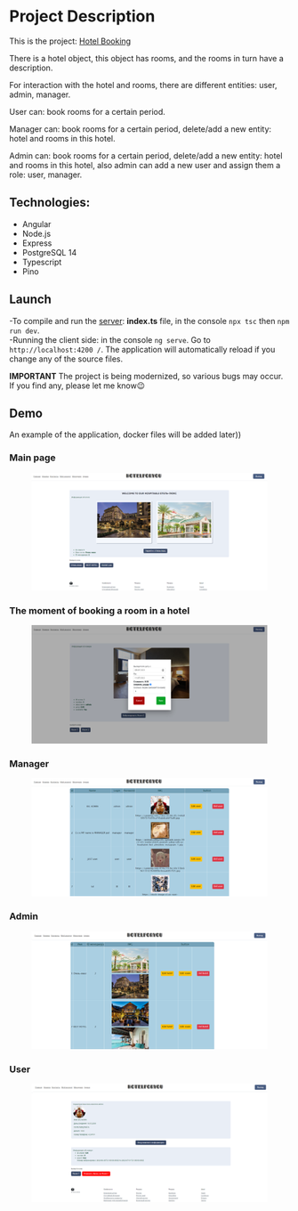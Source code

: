 # Project Description
This is the project: [Hotel Booking](https://github.com/bublik-liquidator/backend-for-Hotel) 

There is a hotel object, this object has rooms, and the rooms in turn have a description.

For interaction with the hotel and rooms, there are different entities: user, admin, manager.

User can: book rooms for a certain period.

Manager can: book rooms for a certain period, delete/add a new entity: hotel and rooms in this hotel.

Admin can: book rooms for a certain period, delete/add a new entity: hotel and rooms in this hotel, also admin can add a new user and assign them a role: user, manager.

## Technologies:
- Angular
- Node.js
- Express
- PostgreSQL 14
- Typescript
- Pino

## Launch 
-To compile and run the [server](https://github.com/bublik-liquidator/backend-for-Hotel): **index.ts** file, in the console `npx tsc` then  `npm run dev`.  
-Running the client side: in the console `ng serve`. Go to `http://localhost:4200 /`. The application will automatically reload if you change any of the source files.

**IMPORTANT**
The project is being modernized, so various bugs may occur. If you find any, please let me know😉

## Demo
An example of the application, docker files will be added later))

<h3>Main page</h3>
<figure>
  <img src="pictures/APP/1.png" alt="Main page">
</figure>

<h3>The moment of booking a room in a hotel</h3>
<figure>
  <img src="pictures/APP/2.png" alt="The moment of booking a room in a hotel">
</figure>

<h3>Manager</h3>
<figure>
  <img src="pictures/APP/3.png" alt="Manager">
</figure>

<h3>Admin</h3>
<figure>
  <img src="pictures/APP/4.png" alt="Admin">
</figure>

<h3>User</h3>
<figure>
  <img src="pictures/APP/6.png" alt="User">
</figure>
